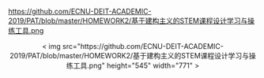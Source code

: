 https://github.com/ECNU-DEIT-ACADEMIC-2019/PAT/blob/master/HOMEWORK2/基于建构主义的STEM课程设计学习与操练工具.png
<div align="center">< img src="https://github.com/ECNU-DEIT-ACADEMIC-2019/PAT/blob/master/HOMEWORK2/基于建构主义的STEM课程设计学习与操练工具.png" height="545" width="771" > </div>  

